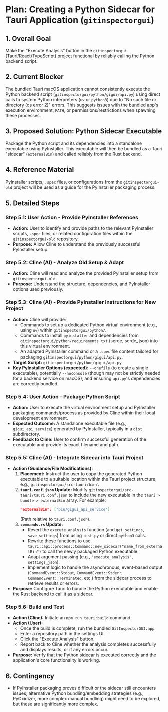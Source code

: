 # Plan: Creating a Python Sidecar for Tauri Application (`gitinspectorgui`)

## 1. Overall Goal
Make the "Execute Analysis" button in the `gitinspectorgui` (Tauri/React/TypeScript) project functional by reliably calling the Python backend script.

## 2. Current Blocker
The bundled Tauri macOS application cannot consistently execute the Python backend script (`gitinspectorgui/python/gigui/api.py`) using direct calls to system Python interpreters (`uv` or `python3`) due to "No such file or directory (os error 2)" errors. This suggests issues with the bundled app's execution environment, `PATH`, or permissions/restrictions when spawning these processes.

## 3. Proposed Solution: Python Sidecar Executable
Package the Python script and its dependencies into a standalone executable using PyInstaller. This executable will then be bundled as a Tauri "sidecar" (`externalBin`) and called reliably from the Rust backend.

## 4. Reference Material
PyInstaller scripts, `.spec` files, or configurations from the `gitinspectorgui-old` project will be used as a guide for the PyInstaller packaging process.

## 5. Detailed Steps

### Step 5.1: User Action - Provide PyInstaller References
*   **Action:** User to identify and provide paths to the relevant PyInstaller scripts, `.spec` files, or related configuration files within the `gitinspectorgui-old` repository.
*   **Purpose:** Allow Cline to understand the previously successful PyInstaller setup.

### Step 5.2: Cline (AI) - Analyze Old Setup & Adapt
*   **Action:** Cline will read and analyze the provided PyInstaller setup from `gitinspectorgui-old`.
*   **Purpose:** Understand the structure, dependencies, and PyInstaller options used previously.

### Step 5.3: Cline (AI) - Provide PyInstaller Instructions for New Project
*   **Action:** Cline will provide:
    *   Commands to set up a dedicated Python virtual environment (e.g., using `uv`) within `gitinspectorgui/python/`.
    *   Commands to install `pyinstaller` and dependencies from `gitinspectorgui/python/requirements.txt` (serde, serde_json) into this virtual environment.
    *   An adapted PyInstaller command or a `.spec` file content tailored for packaging `gitinspectorgui/python/gigui/api.py`.
*   **Target Script:** `gitinspectorgui/python/gigui/api.py`
*   **Key PyInstaller Options (expected):** `--onefile` (to create a single executable), potentially `--noconsole` (though may not be strictly needed for a backend service on macOS), and ensuring `api.py`'s dependencies are correctly bundled.

### Step 5.4: User Action - Package Python Script
*   **Action:** User to execute the virtual environment setup and PyInstaller packaging commands/process as provided by Cline within their local development environment.
*   **Expected Outcome:** A standalone executable file (e.g., `gigui_api_service`) generated by PyInstaller, typically in a `dist` subdirectory.
*   **Feedback to Cline:** User to confirm successful generation of the executable and provide its exact filename and path.

### Step 5.5: Cline (AI) - Integrate Sidecar into Tauri Project
*   **Action (Guidance/File Modifications):**
    1.  **Placement:** Instruct the user to copy the generated Python executable to a suitable location within the Tauri project structure, e.g., `gitinspectorgui/src-tauri/bin/`.
    2.  **`tauri.conf.json` Update:** Modify `gitinspectorgui/src-tauri/tauri.conf.json` to include the new executable in the `tauri > bundle > externalBin` array. For example:
        ```json
        "externalBin": ["bin/gigui_api_service"] 
        ```
        (Path relative to `tauri.conf.json`).
    3.  **`commands.rs` Update:**
        *   Revert the `execute_analysis` function (and `get_settings`, `save_settings`) from using `test.py` or direct `python3` calls.
        *   Rewrite these functions to use `tauri::api::process::Command::new_sidecar("name_from_externalBin")` to call the newly packaged Python executable.
        *   Adapt argument passing (e.g., `"execute_analysis"`, `settings_json`).
        *   Implement logic to handle the asynchronous, event-based output (`CommandEvent::Stdout`, `CommandEvent::Stderr`, `CommandEvent::Terminated`, etc.) from the sidecar process to retrieve results or errors.
*   **Purpose:** Configure Tauri to bundle the Python executable and enable the Rust backend to call it as a sidecar.

### Step 5.6: Build and Test
*   **Action (Cline):** Initiate an `npm run tauri:build` command.
*   **Action (User):**
    *   Once the build is complete, run the bundled `GitInspectorGUI.app`.
    *   Enter a repository path in the settings UI.
    *   Click the "Execute Analysis" button.
    *   Report back to Cline whether the analysis completes successfully and displays results, or if any errors occur.
*   **Purpose:** Verify that the Python sidecar is executed correctly and the application's core functionality is working.

## 6. Contingency
*   If PyInstaller packaging proves difficult or the sidecar still encounters issues, alternative Python bundling/embedding strategies (e.g., PyOxidizer, more complex manual bundling) might need to be explored, but these are significantly more complex.
